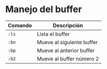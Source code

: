 # Manejo del buffer

| Comando | Descripción |
| --- | --- |
| `:ls` | Lista el buffer |
| `:bn` | Mueve al siguiente buffer |
| `:bp` | Mueve al anterior buffer |
| `:b2` | Mueve al buffer número 2 |
